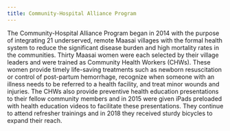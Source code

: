```yaml
---
title: Community-Hospital Alliance Program
---
```

The Community-Hospital Alliance Program began in 2014 with the purpose of integrating 21 underserved, remote Maasai villages with the formal health system to reduce the significant disease burden and high mortality rates in the communities. Thirty Maasai women were each selected by their village leaders and were trained as Community Health Workers (CHWs). These women provide timely life-saving treatments such as newborn resuscitation or control of post-partum hemorrhage, recognize when someone with an illness needs to be referred to a health facility, and treat minor wounds and injuries. The CHWs also provide preventive health education presentations to their fellow community members and in 2015 were given iPads preloaded with health education videos to facilitate these presentations. They continue to attend refresher trainings and in 2018 they received sturdy bicycles to expand their reach.